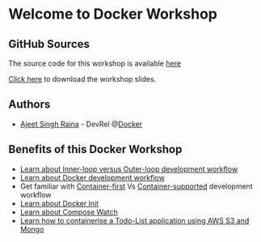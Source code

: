 # Welcome to Docker Workshop


## GitHub Sources

The source code for this workshop is available [here](https://github.com/ajeetraina/wad2024-workshop)

[Click here](https://github.com/ajeetraina/wad2024-workshop/blob/7c4b31c41e1e8b64252bb15859d5bdce18428973/WeAreDevelopers-workshop.pdf) to download the workshop slides.

## Authors

- [Ajeet Singh Raina](https://www.linkedin.com/in/ajeetsraina/) - DevRel @[Docker](https://docker.com)


## Benefits of this Docker Workshop

- [Learn about Inner-loop versus Outer-loop development workflow](lab1/overview.md)
- [Learn about Docker development workflow](lab1/docker-workflow.md)
- Get familiar with [Container-first](lab2/overview) Vs [Container-supported](lab3/overview.md) development workflow
- [Learn about Docker Init](lab1/docker-init.md)
- [Learn about Compose Watch](lab1/compose-watch.md)
- [Learn how to containerise a Todo-List application using AWS S3 and Mongo](lab2/services.md)


